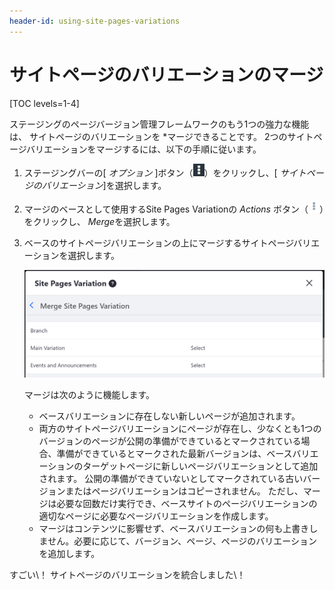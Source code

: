 ```yaml
---
header-id: using-site-pages-variations
---
```


# サイトページのバリエーションのマージ

[TOC levels=1-4]

ステージングのページバージョン管理フレームワークのもう1つの強力な機能は、</em> サイトページのバリエーションを *マージできることです。 2つのサイトページバリエーションをマージするには、以下の手順に従います。</p>

1.  ステージングバーの[ *オプション* ]ボタン（![Options](../../../../images/icon-options.png)）をクリックし、[ *サイトページのバリエーション*]を選択します。

2.  マージのベースとして使用するSite Pages Variationの *Actions* ボタン（![Actions](../../../../images/icon-actions.png)）をクリックし、 *Merge*を選択します。

3.  ベースのサイトページバリエーションの上にマージするサイトページバリエーションを選択します。

    ![図1：ベースバリエーションとマージするサイトページバリエーションを選択します。](../../../../images/merge-site-pages-variation.png)

    マージは次のように機能します。

      - ベースバリエーションに存在しない新しいページが追加されます。
      - 両方のサイトページバリエーションにページが存在し、少なくとも1つのバージョンのページが公開の準備ができているとマークされている場合、準備ができているとマークされた最新バージョンは、ベースバリエーションのターゲットページに新しいページバリエーションとして追加されます。 公開の準備ができていないとしてマークされている古いバージョンまたはページバリエーションはコピーされません。 ただし、マージは必要な回数だけ実行でき、ベースサイトのページバリエーションの適切なページに必要なページバリエーションを作成します。
      - マージはコンテンツに影響せず、ベースバリエーションの何も上書きしません。必要に応じて、バージョン、ページ、ページのバリエーションを追加します。

すごい\！ サイトページのバリエーションを統合しました\！
